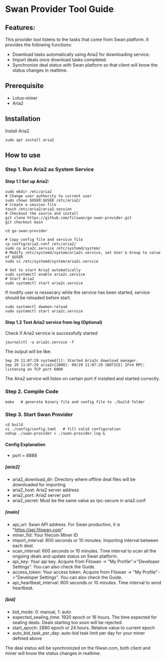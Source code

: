 # Swan Provider Tool Guide

## Features:

This provider tool listens to the tasks that come from Swan platform. It provides the following functions:

* Download tasks automatically using Aria2 for downloading service.
* Import deals once download tasks completed.
* Synchronize deal status with Swan platform so that client will know the status changes in realtime.

## Prerequisite
- Lotus-miner
- Aria2

## Installation

Install Aria2
```shell
sudo apt install aria2
```

## How to use

### Step 1. Run Aria2 as System Service

#### Step 1.1 Set up Aria2:

```shell
sudo mkdir /etc/aria2
# Change user authority to current user
sudo chown $USER:$USER /etc/aria2/
# Create a session file
touch /etc/aria2/aria2.session
# Checkout the source and install 
git clone https://github.com/filswan/go-swan-provider.git
git checkout main

cd go-swan-provider

# Copy config file and service file
cp config/aria2.conf /etc/aria2/
sudo cp aria2c.service /etc/systemd/system/
# Modify /etc/systemd/system/aria2c.service, set User & Group to value of $USER  
sudo vi /etc/systemd/system/aria2c.service

# Set to start Aria2 automatically
sudo systemctl enable aria2c.service
# Start Aria2
sudo systemctl start aria2c.service
```
If modify user is nessecary while the service has been started, service should be reloaded before start.
```shell
sudo systemctl daemon-reload
sudo systemctl start aria2c.service
```

#### Step 1.2 Test Aria2 service from log (Optional)

Check if Aria2 service is successfully started

```shell
journalctl -u aria2c.service -f
```
The output will be like:

```shell
Sep 29 11:07:29 systemd[1]: Started Aria2c download manager.
Sep 29 11:07:29 aria2c[2008]: 09/29 11:07:29 [NOTICE] IPv4 RPC: listening on TCP port 6800
```

The Aira2 service will listen on certain port if installed and started correctly.

### Step 2. Compile Code
```shell
make   # generate binary file and config file to ./build folder
```

### Step 3. Start Swan Provider
```shell
cd build
vi ./config/config.toml   # fill valid configuration
nohup ./swan-provider > ./swan-provider.log &
```

#### Config Explanation
* port = 8888

##### [aria2]
* aria2_download_dir: Directory where offline deal files will be downloaded for importing
* aria2_host: Aria2 server address
* aria2_port: Aria2 server port
* aria2_secret: Must be the same value as rpc-secure in aria2.conf

##### [main]
* api_url: Swan API address. For Swan production, it is "https://api.filswan.com"
* miner_fid: Your filecoin Miner ID
* import_interval: 600 seconds or 10 minutes. Importing interval between each deal.
* scan_interval: 600 seconds or 10 minutes. Time interval to scan all the ongoing deals and update status on Swan platform.
* api_key: Your api key. Acquire from Filswan -> "My Profile"->"Developer Settings". You can also check the Guide.
* access_token: Your access token. Acquire from Filswan -> "My Profile"->"Developer Settings". You can also check the Guide.
* api_heartbeat_interval: 600 seconds or 10 minutes. Time interval to send heartbeat.

##### [bid]
* bid_mode: 0: manual, 1: auto
* expected_sealing_time: 1920 epoch or 16 hours. The time expected for sealing deals. Deals starting too soon will be rejected.
* start_epoch: 2880 epoch or 24 hours. Relative value to current epoch
* auto_bid_task_per_day: auto-bid task limit per day for your miner defined above

The deal status will be synchronized on the filwan.com, both client and miner will know the status changes in realtime.
